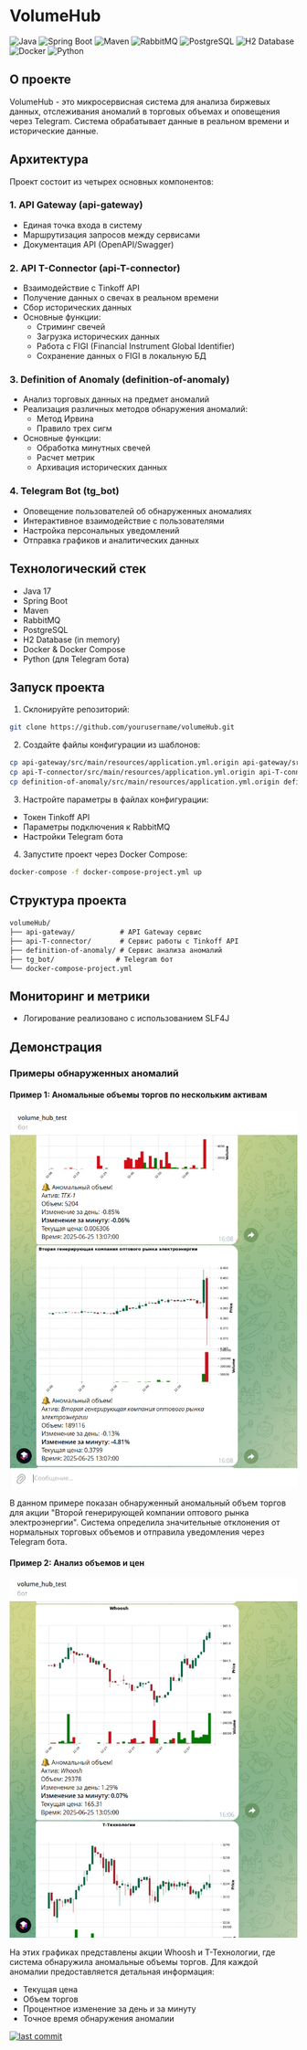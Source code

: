 # VolumeHub

![Java](https://img.shields.io/badge/Java-17-ED8B00?style=for-the-badge&logo=java&logoColor=white) ![Spring Boot](https://img.shields.io/badge/Spring%20Boot-6DB33F?style=for-the-badge&logo=spring-boot&logoColor=white) ![Maven](https://img.shields.io/badge/Maven-C71A36?style=for-the-badge&logo=apache-maven&logoColor=white) ![RabbitMQ](https://img.shields.io/badge/RabbitMQ-FF6600?style=for-the-badge&logo=rabbitmq&logoColor=white) ![PostgreSQL](https://img.shields.io/badge/PostgreSQL-4169E1?style=for-the-badge&logo=postgresql&logoColor=white) ![H2 Database](https://img.shields.io/badge/H2%20Database-0000FF?style=for-the-badge&logo=h2&logoColor=white) ![Docker](https://img.shields.io/badge/Docker-2496ED?style=for-the-badge&logo=docker&logoColor=white) ![Python](https://img.shields.io/badge/Python-3.8+-3776AB?style=for-the-badge&logo=python&logoColor=white)

## О проекте

VolumeHub - это микросервисная система для анализа биржевых данных, отслеживания аномалий в торговых объемах и оповещения через Telegram. Система обрабатывает данные в реальном времени и исторические данные.

## Архитектура

Проект состоит из четырех основных компонентов:

### 1. API Gateway (api-gateway)
- Единая точка входа в систему
- Маршрутизация запросов между сервисами
- Документация API (OpenAPI/Swagger)

### 2. API T-Connector (api-T-connector)
- Взаимодействие с Tinkoff API
- Получение данных о свечах в реальном времени
- Сбор исторических данных
- Основные функции:
  - Стриминг свечей
  - Загрузка исторических данных
  - Работа с FIGI (Financial Instrument Global Identifier)
  - Сохранение данных о FIGI в локальную БД

### 3. Definition of Anomaly (definition-of-anomaly)
- Анализ торговых данных на предмет аномалий
- Реализация различных методов обнаружения аномалий:
  - Метод Ирвина
  - Правило трех сигм
- Основные функции:
  - Обработка минутных свечей
  - Расчет метрик
  - Архивация исторических данных

### 4. Telegram Bot (tg_bot)
- Оповещение пользователей об обнаруженных аномалиях
- Интерактивное взаимодействие с пользователями
- Настройка персональных уведомлений
- Отправка графиков и аналитических данных

## Технологический стек

- Java 17
- Spring Boot
- Maven
- RabbitMQ
- PostgreSQL
- H2 Database (in memory)
- Docker & Docker Compose
- Python (для Telegram бота)

## Запуск проекта

1. Склонируйте репозиторий:
```bash
git clone https://github.com/yourusername/volumeHub.git
```

2. Создайте файлы конфигурации из шаблонов:
```bash
cp api-gateway/src/main/resources/application.yml.origin api-gateway/src/main/resources/application.yml
cp api-T-connector/src/main/resources/application.yml.origin api-T-connector/src/main/resources/application.yml
cp definition-of-anomaly/src/main/resources/application.yml.origin definition-of-anomaly/src/main/resources/application.yml
```

3. Настройте параметры в файлах конфигурации:
- Токен Tinkoff API
- Параметры подключения к RabbitMQ
- Настройки Telegram бота

4. Запустите проект через Docker Compose:
```bash
docker-compose -f docker-compose-project.yml up 
```

## Структура проекта

```
volumeHub/
├── api-gateway/           # API Gateway сервис
├── api-T-connector/       # Сервис работы с Tinkoff API
├── definition-of-anomaly/ # Сервис анализа аномалий
├── tg_bot/               # Telegram бот
└── docker-compose-project.yml
```

## Мониторинг и метрики

- Логирование реализовано с использованием SLF4J

## Демонстрация

### Примеры обнаруженных аномалий

#### Пример 1: Аномальные объемы торгов по нескольким активам
![Пример аномалий 1](screenshot1.png)

В данном примере показан обнаруженный аномальный объем торгов для акции "Второй генерирующей компании оптового рынка электроэнергии". Система определила значительные отклонения от нормальных торговых объемов и отправила уведомления через Telegram бота.

#### Пример 2: Анализ объемов и цен
![Пример аномалий 2](screenshot2.png)

На этих графиках представлены акции Whoosh и Т-Технологии, где система обнаружила аномальные объемы торгов. Для каждой аномалии предоставляется детальная информация:
- Текущая цена
- Объем торгов
- Процентное изменение за день и за минуту
- Точное время обнаружения аномалии

[![last commit](https://img.shields.io/badge/last%20commit-today-blue)](https://github.com/yourusername/volumeHub)
